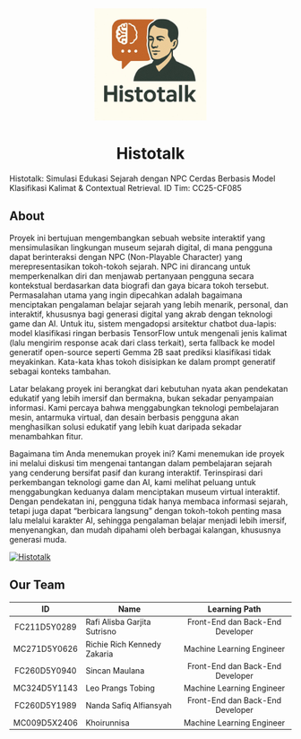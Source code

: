 <div align="center" id="top"> 
  <img src="./img/logo.jpg" width="200" alt="Histotalk"/>
</div>

<h1 align="center">Histotalk</h1>
Histotalk: Simulasi Edukasi Sejarah dengan NPC Cerdas Berbasis Model Klasifikasi Kalimat & Contextual Retrieval.
ID Tim: CC25-CF085

## About
Proyek ini bertujuan mengembangkan sebuah website interaktif yang mensimulasikan lingkungan museum sejarah digital, di mana pengguna dapat berinteraksi dengan NPC (Non-Playable Character) yang merepresentasikan tokoh-tokoh sejarah. NPC ini dirancang untuk memperkenalkan diri dan menjawab pertanyaan pengguna secara kontekstual berdasarkan data biografi dan gaya bicara tokoh tersebut. Permasalahan utama yang ingin dipecahkan adalah bagaimana menciptakan pengalaman belajar sejarah yang lebih menarik, personal, dan interaktif, khususnya bagi generasi digital yang akrab dengan teknologi game dan AI. Untuk itu, sistem mengadopsi arsitektur chatbot dua-lapis: model klasifikasi ringan berbasis TensorFlow untuk mengenali jenis kalimat (lalu mengirim response acak dari class terkait), serta fallback ke model generatif open-source seperti Gemma 2B saat prediksi klasifikasi tidak meyakinkan. Kata-kata khas tokoh disisipkan ke dalam prompt generatif sebagai konteks tambahan. 

Latar belakang proyek ini berangkat dari kebutuhan nyata akan pendekatan edukatif yang lebih imersif dan bermakna, bukan sekadar penyampaian informasi. Kami percaya bahwa menggabungkan teknologi pembelajaran mesin, antarmuka virtual, dan desain berbasis pengguna akan menghasilkan solusi edukatif yang lebih kuat daripada sekadar menambahkan fitur. 

Bagaimana tim Anda menemukan proyek ini?
Kami menemukan ide proyek ini melalui diskusi tim mengenai tantangan dalam pembelajaran sejarah yang cenderung bersifat pasif dan kurang interaktif. Terinspirasi dari perkembangan teknologi game dan AI, kami melihat peluang untuk menggabungkan keduanya dalam menciptakan museum virtual interaktif. Dengan pendekatan ini, pengguna tidak hanya membaca informasi sejarah, tetapi juga dapat “berbicara langsung” dengan tokoh-tokoh penting masa lalu melalui karakter AI, sehingga pengalaman belajar menjadi lebih imersif, menyenangkan, dan mudah dipahami oleh berbagai kalangan, khususnya generasi muda.



[![Histotalk](https://img.shields.io/badge/Histotalk🌐-Visit-blue.svg?style=for-the-badge&logo=google-chrome)](https://histotalk.netlify.app/)


## Our Team

| ID              | Name                     | Learning Path       |
|:---------------:|--------------------------|:-------------------:|
| FC211D5Y0289    | Rafi Alisba Garjita Sutrisno     | Front-End dan Back-End Developer   | 
| MC271D5Y0626    | Richie Rich Kennedy Zakaria | Machine Learning Engineer |
| FC260D5Y0940   | Sincan Maulana     | Front-End dan Back-End Developer    |            
| MC324D5Y1143   | 	Leo Prangs Tobing  | Machine Learning Engineer    |         
| FC260D5Y1989   | Nanda Safiq Alfiansyah     | Front-End dan Back-End Developer | 
| MC009D5X2406   | Khoirunnisa  | Machine Learning Engineer | 


